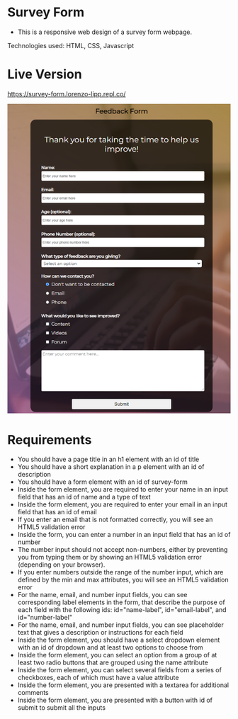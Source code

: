 # Survey Form

- This is a responsive web design of a survey form webpage.

Technologies used: HTML, CSS, Javascript

# Live Version

https://survey-form.lorenzo-lipp.repl.co/

![image](./images/preview.png)

# Requirements

- You should have a page title in an h1 element with an id of title
- You should have a short explanation in a p element with an id of description
- You should have a form element with an id of survey-form
- Inside the form element, you are required to enter your name in an input field that has an id of name and a type of text
- Inside the form element, you are required to enter your email in an input field that has an id of email
- If you enter an email that is not formatted correctly, you will see an HTML5 validation error
- Inside the form, you can enter a number in an input field that has an id of number
- The number input should not accept non-numbers, either by preventing you from typing them or by showing an HTML5 validation error (depending on your browser).
- If you enter numbers outside the range of the number input, which are defined by the min and max attributes, you will see an HTML5 validation error
- For the name, email, and number input fields, you can see corresponding label elements in the form, that describe the purpose of each field with the following ids: id="name-label", id="email-label", and id="number-label"
- For the name, email, and number input fields, you can see placeholder text that gives a description or instructions for each field
- Inside the form element, you should have a select dropdown element with an id of dropdown and at least two options to choose from
- Inside the form element, you can select an option from a group of at least two radio buttons that are grouped using the name attribute
- Inside the form element, you can select several fields from a series of checkboxes, each of which must have a value attribute
- Inside the form element, you are presented with a textarea for additional comments
- Inside the form element, you are presented with a button with id of submit to submit all the inputs